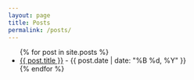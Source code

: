 ```yaml
---
layout: page
title: Posts
permalink: /posts/
---
```


<ul>
  {% for post in site.posts %}
    <li>
      <a href="{{ post.url | relative_url }}">{{ post.title }}</a> - <span>{{ post.date | date: "%B %d, %Y" }}</span>
    </li>
  {% endfor %}
</ul>
